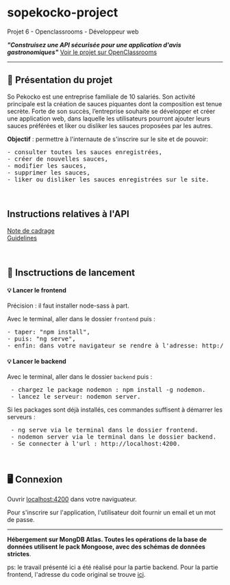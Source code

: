 # sopekocko-project
Projet 6 - Openclassrooms - Développeur web 

<em><strong>"Construisez une API sécurisée pour une application d'avis gastronomiques"</strong></em>
  [Voir le projet sur OpenClassrooms](https://openclassrooms.com/fr/projects/676/assignment)
<hr>

<h2>📌 Présentation du projet</h2>

<p>So Pekocko est une entreprise familiale de 10 salariés.
Son activité principale est la création de sauces piquantes dont la composition est tenue secrète.
Forte de son succès, l’entreprise souhaite se développer et créer une application web, dans laquelle les utilisateurs pourront ajouter leurs sauces préférées et liker ou disliker les sauces proposées par les autres.

  <strong>Objectif</strong> : permettre à l'internaute de s'inscrire sur le site et de pouvoir:

 <pre>
- consulter toutes les sauces enregistrées,
- créer de nouvelles sauces,
- modifier les sauces,
- supprimer les sauces,
- liker ou disliker les sauces enregistrées sur le site.
</pre>
 
 <br>

<h2>Instructions relatives à l'API</h2>

[Note de cadrage](https://s3.eu-west-1.amazonaws.com/course.oc-static.com/projects/DWJ_FR_P6/P6_Note%20de%20cadrage%20So%20Pekocko_V3.pdf)<br>
[Guidelines](https://s3-eu-west-1.amazonaws.com/course.oc-static.com/projects/DWJ_FR_P6/Guidelines+API.pdf)

 <br>

<h2>🔨 Insctructions de lancement</h2>

<h4>💡 Lancer le frontend</h4>

Précision : il faut installer node-sass à part.

Avec le terminal, aller dans le dossier <code>frontend</code> puis :

<pre>
- taper: "npm install",
- puis: "ng serve",
- enfin: dans votre navigateur se rendre à l'adresse: http://localhost:4200 
</pre>

<h4>💡 Lancer le backend</h4>

Avec le terminal, aller dans le dossier <code>backend</code> puis :

<pre>
 - chargez le package nodemon : npm install -g nodemon.
 - lancez le serveur: nodemon server.
</pre>

Si les packages sont déjà installés, ces commandes suffisent à démarrer les serveurs :

<pre>
 - ng serve via le terminal dans le dossier frontend.
 - nodemon server via le terminal dans le dossier backend.
 - Se connecter à l'url : http://localhost:4200.
</pre>

 <br>

<h2>🖥 Connexion</h2>

Ouvrir [localhost:4200](https://localhost:4200) dans votre naviguateur.

Pour s'inscrire sur l'application, l'utilisateur doit fournir un email et un mot de passe.

<hr>

<p><strong>Hébergement sur MongDB Atlas. Toutes les opérations de la base de données utilisent le pack Mongoose, avec des schémas de données strictes</strong>.</p>

ps: le travail présenté ici a été réalisé pour la partie backend. Pour la partie frontend, l'adresse du code original se trouve [ici](https://github.com/OpenClassrooms-Student-Center/dwj-projet6).

